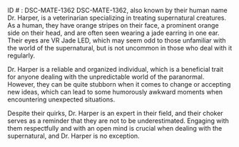 ID # : DSC-MATE-1362
DSC-MATE-1362, also known by their human name Dr. Harper, is a veterinarian specializing in treating supernatural creatures. As a human, they have orange stripes on their face, a prominent orange side on their head, and are often seen wearing a jade earring in one ear. Their eyes are VR Jade LED, which may seem odd to those unfamiliar with the world of the supernatural, but is not uncommon in those who deal with it regularly.

Dr. Harper is a reliable and organized individual, which is a beneficial trait for anyone dealing with the unpredictable world of the paranormal. However, they can be quite stubborn when it comes to change or accepting new ideas, which can lead to some humorously awkward moments when encountering unexpected situations.

Despite their quirks, Dr. Harper is an expert in their field, and their choker serves as a reminder that they are not to be underestimated. Engaging with them respectfully and with an open mind is crucial when dealing with the supernatural, and Dr. Harper is no exception.